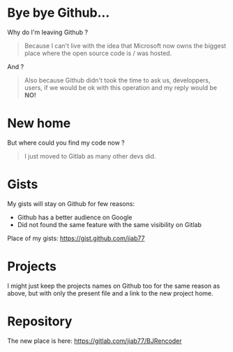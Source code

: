 # Bye bye Github...

Why do I'm leaving Github ?

> Because I can't live with the idea that Microsoft now owns the biggest place where the open source code is / was hosted.

And ?

> Also because Github didn't took the time to ask us, developpers, users, if we would be ok with this operation and my reply would be **NO!**

# New home

But where could you find my code now ?

> I just moved to Gitlab as many other devs did.

# Gists

My gists will stay on Github for few reasons:

 * Github has a better audience on Google
 * Did not found the same feature with the same visibility on Gitlab

Place of my gists: https://gist.github.com/jiab77

# Projects

I might just keep the projects names on Github too for the same reason as above, but with only the present file and a link to the new project home.

# Repository

The new place is here: https://gitlab.com/jiab77/BJRencoder